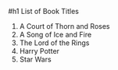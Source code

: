 #h1 List of Book Titles

1. A Court of Thorn and Roses
2. A Song of Ice and Fire
3. The Lord of the Rings
4. Harry Potter
5. Star Wars
